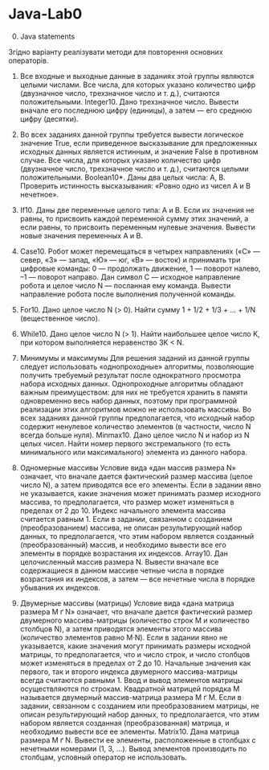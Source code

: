 # Java-Lab0
0. Java statements

Згідно варіанту реалізувати методи для повторення основних операторів. 

1.	Все входные и выходные данные в заданиях этой группы являются целыми числами. Все числа, для которых указано количество цифр (двузначное число, трехзначное число и т. д.), считаются положительными.
Integer10. Дано трехзначное число. Вывести вначале его последнюю цифру (единицы), а затем — его среднюю цифру (десятки).

2.	Во всех заданиях данной группы требуется вывести логическое значение True, если приведенное высказывание для предложенных исходных данных является истинным, и значение False в противном случае. Все числа, для которых указано количество цифр (двузначное число, трехзначное число и т. д.), считаются целыми положительными.
Boolean10*. Даны два целых числа: A, B. Проверить истинность высказывания: «Ровно одно из чисел A и B нечетное».

3.	If10. Даны две переменные целого типа: A и B. Если их значения не равны, то присвоить каждой переменной сумму этих значений, а если равны, то присвоить переменным нулевые значения. Вывести новые значения переменных A и B.

4.	Case10. Робот может перемещаться в четырех направлениях («С» — север, «З» — запад, «Ю» — юг, «В» — восток) и принимать три цифровые команды: 0 — продолжать движение, 1 — поворот налево, –1 — поворот направо. Дан символ C — исходное направление робота и целое число N — посланная ему команда. Вывести направление робота после выполнения полученной команды.

5.	For10. Дано целое число N (> 0). Найти сумму 
1 + 1/2 + 1/3 + … + 1/N (вещественное число).

6.	While10. Дано целое число N (> 1). Найти наибольшее целое число K, при котором выполняется неравенство 3K < N.

7.	Минимумы и максимумы
Для решения заданий из данной группы следует использовать «однопроходные» алгоритмы, позволяющие получить требуемый результат после однократного просмотра набора исходных данных. Однопроходные алгоритмы обладают важным преимуществом: для них не требуется хранить в памяти одновременно весь набор данных, поэтому при программной реализации этих алгоритмов можно не использовать массивы.
Во всех заданиях данной группы предполагается, что исходный набор содержит ненулевое количество элементов (в частности, число N всегда больше нуля).
Minmax10. Дано целое число N и набор из N целых чисел. Найти номер первого экстремального (то есть минимального или максимального) элемента из данного набора.

8.	Одномерные массивы
Условие вида «дан массив размера N» означает, что вначале дается фактический размер массива (целое число N), а затем приводятся все его элементы. Если в задании явно не указывается, какие значения может принимать размер исходного массива, то предполагается, что размер может изменяться в пределах от 2 до 10. Индекс начального элемента массива считается равным 1.
Если в задании, связанном с созданием (преобразованием) массива, не описан результирующий набор данных, то предполагается, что этим набором является созданный (преобразованный) массив, и необходимо вывести все его элементы в порядке возрастания их индексов.
Array10. Дан целочисленный массив размера N. Вывести вначале все содержащиеся в данном массиве четные числа в порядке возрастания их индексов, а затем — все нечетные числа в порядке убывания их индексов.

9.	Двумерные массивы (матрицы)
Условие вида «дана матрица размера M ґ N» означает, что вначале дается фактический размер двумерного массива-матрицы (количество строк M и количество столбцов N), а затем приводятся элементы этого массива (количество элементов равно M·N). Если в задании явно не указывается, какие значения могут принимать размеры исходной матрицы, то предполагается, что и число строк, и число столбцов может изменяться в пределах от 2 до 10. Начальные значения как первого, так и второго индекса двумерного массива-матрицы всегда считаются равными 1. Ввод и вывод элементов матрицы осуществляются по строкам.
Квадратной матрицей порядка M называется двумерный массив-матрица размера M ґ M.
Если в задании, связанном с созданием или преобразованием матрицы, не описан результирующий набор данных, то предполагается, что этим набором является созданная (преобразованная) матрица, и необходимо вывести все ее элементы.
Matrix10. Дана матрица размера M ґ N. Вывести ее элементы, расположенные в столбцах с нечетными номерами (1, 3, …). Вывод элементов производить по столбцам, условный оператор не использовать.

